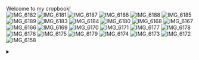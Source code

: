 Welcome to my cropbook!  
![IMG_6182](https://github.com/user-attachments/assets/ed677b7a-15aa-4841-a744-30dcd71e007b)
![IMG_6181](https://github.com/user-attachments/assets/0f16b80e-3041-400e-91db-025e02c455bd)
![IMG_6187](https://github.com/user-attachments/assets/73754ebf-80bd-4b1f-86ab-036812fd63a7)
![IMG_6186](https://github.com/user-attachments/assets/9f650bbf-3fb5-49cb-a809-980de628b444)
![IMG_6188](https://github.com/user-attachments/assets/ca9d9cc6-9444-41e1-a59c-6aae0fecbc09)
![IMG_6185](https://github.com/user-attachments/assets/fb6e9897-9151-4a38-8c34-f259723aac4e)
![IMG_6189](https://github.com/user-attachments/assets/3c8fa15e-9239-4f54-9ede-07c77feb9915)
![IMG_6183](https://github.com/user-attachments/assets/b73a2c20-6888-40f8-912a-5bf081c60f26)
![IMG_6184](https://github.com/user-attachments/assets/705c069f-ebc2-4824-9d75-eb8fa8684e88)
![IMG_6180](https://github.com/user-attachments/assets/7a0d67c0-c7eb-483e-8419-11090a58c01f)
![IMG_6168](https://github.com/user-attachments/assets/58e4d0a0-9bc5-49e9-8d16-169523820f31)
![IMG_6167](https://github.com/user-attachments/assets/a52dff2f-03de-463d-9e50-772296adcdf5)
![IMG_6166](https://github.com/user-attachments/assets/1a5b72b7-da7a-4784-94fe-9ce3b506a23f)
![IMG_6169](https://github.com/user-attachments/assets/cc2e094c-761c-4a31-b4c5-3f4cc5822674)
![IMG_6170](https://github.com/user-attachments/assets/8dce15fa-2d4e-4bef-bbb1-3958d1b36a26)
![IMG_6171](https://github.com/user-attachments/assets/aa257bd2-15b5-4590-a8d6-62852149b74f)
![IMG_6177](https://github.com/user-attachments/assets/d65b2342-fce3-4bfa-836e-475ad9c44333)
![IMG_6178](https://github.com/user-attachments/assets/60dec870-74c8-42c2-ae7c-f26c5b249199)
![IMG_6176](https://github.com/user-attachments/assets/1f060094-ccde-4568-9e3c-25384b19c4dd)
![IMG_6175](https://github.com/user-attachments/assets/fe79e19f-7287-4c50-aad7-691139c1ead7)
![IMG_6179](https://github.com/user-attachments/assets/4f427916-ba54-428d-bb1b-4a3725d09081)
![IMG_6174](https://github.com/user-attachments/assets/74bdf26e-dbfd-4a83-8151-54e0b411d9d7)
![IMG_6173](https://github.com/user-attachments/assets/3727615b-556d-468e-95a0-92cee9c3b8a8)
![IMG_6172](https://github.com/user-attachments/assets/bb2fa63b-571e-40be-a946-7dda3cc722a8)
![IMG_6158](https://github.com/user-attachments/assets/9fa30a4e-98f3-453d-ace5-ef18e26a0313)

<details>
<summary></summary>
So my family thought that playing on the computer = giving up my learning. Then they stop me from using the computer, even if they play games on it.  
Currently, I have to develop things on my server with 2GiB memory and 25GiB disk. And you know, it's impossible to compile AOSP on such computers.  
I'll archive most of `android_*` things since I couldn’t develop them.  
</details>
